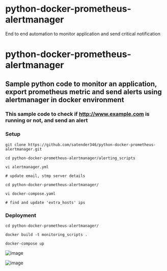 # python-docker-prometheus-alertmanager
End to end automation to monitor application and send critical notification

# python-docker-prometheus-alertmanager

## Sample python code to monitor an application, export prometheus metric and send alerts using alertmanager in docker environment


### This sample code to check if http://www.example.com is running or not, and send an alert

### Setup

```
git clone https://github.com/satender346/python-docker-prometheus-alertmanager.git

cd python-docker-prometheus-alertmanager/alerting_scripts

vi alertmanager.yml

# update email, stmp server details

cd python-docker-prometheus-alertmanager/

vi docker-compose.yaml

# find and update 'extra_hosts' ips
```

### Deployment

```
cd python-docker-prometheus-alertmanager/

docker build -t monitoring_scripts .

docker-compose up

```

![image](https://user-images.githubusercontent.com/13794845/84206569-0b8e6b80-aa75-11ea-9e29-3d69532b97e4.png)

![image](https://user-images.githubusercontent.com/13794845/84206335-902cba00-aa74-11ea-8209-1d305f0e50e7.png)
